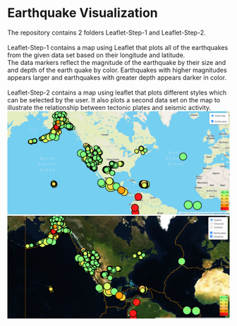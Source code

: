 # Earthquake Visualization
The repository contains 2 folders Leaflet-Step-1 and Leaflet-Step-2.<br><br>
Leaflet-Step-1 contains a map using Leaflet that plots all of the earthquakes from the given data set based on their longitude and latitude.<br>
The data markers reflect the magnitude of the earthquake by their size and and depth of the earth quake by color. Earthquakes with higher magnitudes appears larger and earthquakes with greater depth appears darker in color.<br><br>
Leaflet-Step-2 contains a map using leaflet that plots different styles which can be selected by the user. It also plots a second data set on the map to illustrate the relationship between tectonic plates and seismic activity.<br>
![Leaflet-Step1](Screenshots/leaflet1.png "Webpage screenshot")
![Leaflet-Step2](Screenshots/leaflet2.png "Webpage screenshot")
